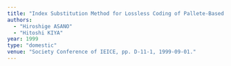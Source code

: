 ```yaml
---
title: "Index Substitution Method for Lossless Coding of Pallete-Based Images"
authors:
  - "Hiroshige ASANO"
  - "Hitoshi KIYA"
year: 1999
type: "domestic"
venue: "Society Conference of IEICE, pp. D-11-1, 1999-09-01."
---
```

